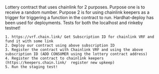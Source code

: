Lottery contract that uses chainlink for 2 purposes. Purpose one is to receive a random number. Purpose 2 is for using chainlink keepers as a trigger for triggering a function in the contract to run. Hardhat-deploy has been used for deployments. Tests for both the localhost and rinkeby testnet!
```
1. https://vrf.chain.link/ Get Subscription ID for chainlink VRF and fund it with some link
2. Deploy our contract using above subscription ID
3. Register the contract with Chainlink VRF and using the above subscription ID (ADD CONSUMER using the lottery contract address)
4. Register the contract to chainlink keepers (https://keepers.chain.link/  register new upkeep)
5. Run the staging test!
```